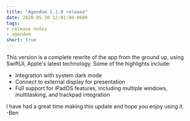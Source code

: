 ```yaml
---
title: "Agendum 1.1.0 release"
date: 2020-05-30 12:01:00-0600
tags:
- release notes
- agendum
short: true
---
```


This version is a complete rewrite of the app from the ground up, using SwiftUI, Apple's latest technology. Some of the highlights include:
- Integration with system dark mode
- Connect to external display for presentation
- Full support for iPadOS features, including multiple windows, multitasking, and trackpad integration

I have had a great time making this update and hope you enjoy using it.  
-Ben

